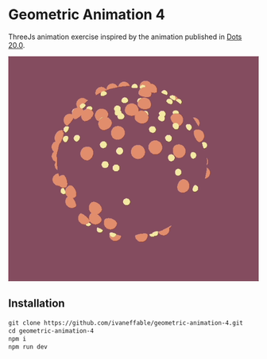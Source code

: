 # Geometric Animation 4

ThreeJs animation exercise inspired by the animation published in [Dots 20.0](https://www.pinterest.es/pin/514606694936703581/).

![geomtric animation 4](https://github.com/ivaneffable/geometric-animation-4/blob/master/geometric-animation-4.gif)

## Installation

```
git clone https://github.com/ivaneffable/geometric-animation-4.git
cd geometric-animation-4
npm i
npm run dev
```
